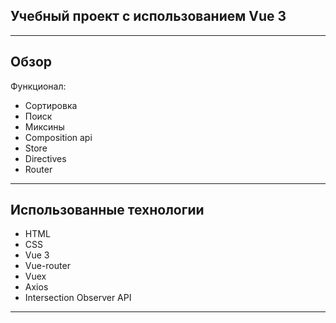 ## Учебный проект с использованием Vue 3
___
## Обзор

Функционал:
 - Сортировка
 - Поиск
 - Миксины
 - Composition api
 - Store
 - Directives
 - Router
___
## Использованные технологии
* HTML
* CSS
* Vue 3
* Vue-router
* Vuex
* Axios
* Intersection Observer API

___
